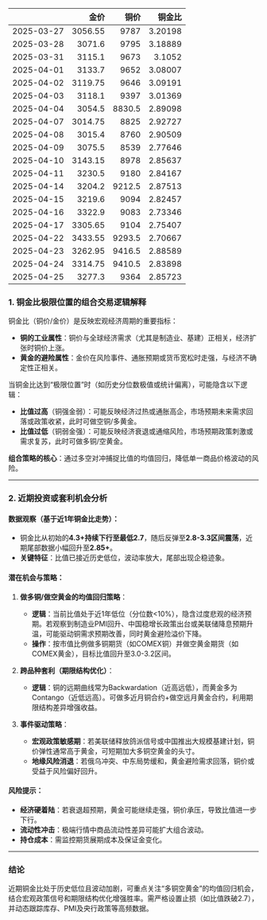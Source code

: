 |            |    金价 |   铜价 |   铜金比 |
|:-----------|--------:|-------:|---------:|
| 2025-03-27 | 3056.55 | 9787   |  3.20198 |
| 2025-03-28 | 3071.6  | 9795   |  3.18889 |
| 2025-03-31 | 3115.1  | 9673   |  3.1052  |
| 2025-04-01 | 3133.7  | 9652   |  3.08007 |
| 2025-04-02 | 3119.75 | 9646   |  3.09191 |
| 2025-04-03 | 3118.1  | 9397   |  3.01369 |
| 2025-04-04 | 3054.5  | 8830.5 |  2.89098 |
| 2025-04-07 | 3014.75 | 8825   |  2.92727 |
| 2025-04-08 | 3015.4  | 8760   |  2.90509 |
| 2025-04-09 | 3075.5  | 8539   |  2.77646 |
| 2025-04-10 | 3143.15 | 8978   |  2.85637 |
| 2025-04-11 | 3230.5  | 9180   |  2.84167 |
| 2025-04-14 | 3204.2  | 9212.5 |  2.87513 |
| 2025-04-15 | 3219.6  | 9094   |  2.82457 |
| 2025-04-16 | 3322.9  | 9083   |  2.73346 |
| 2025-04-17 | 3305.65 | 9104   |  2.75407 |
| 2025-04-22 | 3433.55 | 9293.5 |  2.70667 |
| 2025-04-23 | 3262.95 | 9416.5 |  2.88589 |
| 2025-04-24 | 3314.75 | 9410.5 |  2.83898 |
| 2025-04-25 | 3277.3  | 9364   |  2.85723 |



### 1. 铜金比极限位置的组合交易逻辑解释

铜金比（铜价/金价）是反映宏观经济周期的重要指标：
- **铜的工业属性**：铜价与全球经济需求（尤其是制造业、基建）正相关，经济扩张时铜价上涨。
- **黄金的避险属性**：金价在风险事件、通胀预期或货币宽松时走强，与经济不确定性正相关。

当铜金比达到“极限位置”时（如历史分位数极值或统计偏离），可能隐含以下逻辑：
- **比值过高**（铜强金弱）：可能反映经济过热或通胀高企，市场预期未来需求回落或政策收紧，此时可做空铜/多黄金。
- **比值过低**（铜弱金强）：可能反映经济衰退或通缩风险，市场预期政策刺激或需求复苏，此时可做多铜/空黄金。

**组合策略的核心**：通过多空对冲捕捉比值的均值回归，降低单一商品价格波动的风险。

---

### 2. 近期投资或套利机会分析

#### **数据观察**（基于近1年铜金比走势）：
- 铜金比从初始的**4.3+**持续下行至最低**2.7**，随后反弹至**2.8-3.3区间震荡**，近期尾部数据小幅回升至**2.85+**。
- **关键特征**：比值已接近历史低位，波动率放大，尾部出现企稳迹象。

#### **潜在机会与策略**：
1. **做多铜/做空黄金的均值回归策略**：
   - **逻辑**：当前比值处于近1年低位（分位数<10%），隐含过度悲观的经济预期。若观察到制造业PMI回升、中国稳增长政策出台或美联储降息预期升温，可能驱动铜需求预期改善，同时黄金避险溢价下降。
   - **操作**：按市值比例做多铜期货（如COMEX铜）并做空黄金期货（如COMEX黄金），目标比值回升至3.0-3.2区间。

2. **跨品种套利（期限结构优化）**：
   - **逻辑**：铜的远期曲线常为Backwardation（近高远低），而黄金多为Contango（近低远高）。可做多近月铜合约+做空远月黄金合约，利用期限结构差异增强收益。

3. **事件驱动策略**：
   - **宏观政策敏感期**：若美联储释放鸽派信号或中国推出大规模基建计划，铜价弹性通常高于黄金，可短期加大多铜空黄金的头寸。
   - **地缘风险消退**：若俄乌冲突、中东局势缓和，黄金避险需求回落，铜价或受益于风险偏好回升。

#### **风险提示**：
- **经济硬着陆**：若衰退超预期，黄金可能继续走强，铜价承压，导致比值进一步下行。
- **流动性冲击**：极端行情中商品流动性差异可能扩大组合波动。
- **持仓成本**：需监控期货展期成本及保证金变化。

---

### **结论**
近期铜金比处于历史低位且波动加剧，可重点关注“多铜空黄金”的均值回归机会，结合宏观政策信号和期限结构优化增强胜率。需严格设置止损（如比值跌破2.7），并动态跟踪库存、PMI及央行政策等高频数据。